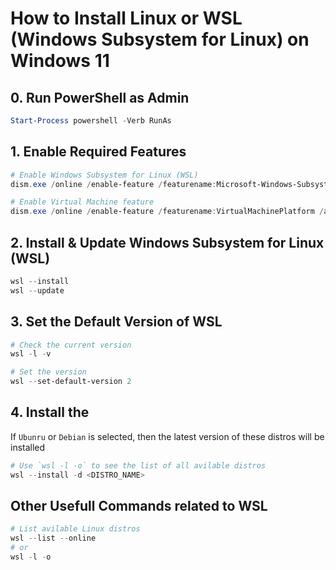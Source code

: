 # How to Install Linux or WSL (Windows Subsystem for Linux) on Windows 11

## 0. Run PowerShell as Admin
```Powershell
Start-Process powershell -Verb RunAs
```

## 1. Enable Required Features
```powershell
# Enable Windows Subsystem for Linux (WSL)
dism.exe /online /enable-feature /featurename:Microsoft-Windows-Subsystem-Linux /all /norestart

# Enable Virtual Machine feature
dism.exe /online /enable-feature /featurename:VirtualMachinePlatform /all /norestart
```

## 2. Install & Update Windows Subsystem for Linux (WSL)
```powershell
wsl --install
wsl --update
```

## 3. Set the Default Version of WSL
```powershell
# Check the current version
wsl -l -v

# Set the version
wsl --set-default-version 2
```

## 4. Install the
If `Ubunru` or `Debian` is selected, then the latest version of these distros will be installed
```powershell
# Use `wsl -l -o` to see the list of all avilable distros
wsl --install -d <DISTRO_NAME>
```

## Other Usefull Commands related to WSL
```powershell
# List avilable Linux distros
wsl --list --online
# or
wsl -l -o
```
